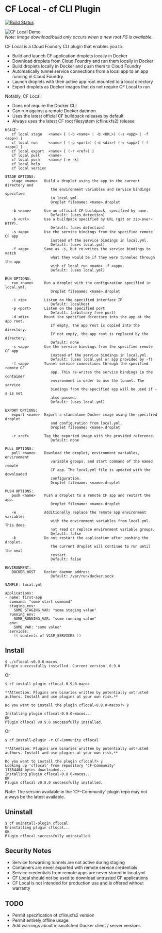 # CF Local - cf CLI Plugin

[![Build Status](https://travis-ci.org/sclevine/cflocal.svg?branch=master)](https://travis-ci.org/sclevine/cflocal)

![CF Local Demo](https://raw.githubusercontent.com/sclevine/cflocal/master/assets/cflocal-demo.gif) \
*Note: Image download/build only occurs when a new root FS is available.*

CF Local is a Cloud Foundry CLI plugin that enables you to:

* Build and launch CF application droplets locally in Docker
* Download droplets from Cloud Foundry and run them locally in Docker
* Build droplets locally in Docker and push them to Cloud Foundry
* Automatically tunnel service connections from a local app to an app running in Cloud Foundry
* Launch droplets with their active app root mounted to a local directory
* Export droplets as Docker images that do not require CF Local to run

Notably, CF Local:

* Does not require the Docker CLI
* Can run against a remote Docker daemon
* Uses the latest official CF buildpack releases by default
* Always uses the latest CF root filesystem (cflinuxfs2) release

```
USAGE:
   cf local stage   <name> [ (-b <name> | -b <URL>) (-s <app> | -f <app>) ]
   cf local run     <name> [ (-p <port>) (-d <dir>) (-s <app>) (-f <app>) ]
   cf local export  <name> [ (-r <ref>) ]
   cf local pull    <name>
   cf local push    <name> [-e -k]
   cf local help
   cf local version

STAGE OPTIONS:
   stage <name>   Build a droplet using the app in the current directory and
                     the environment variables and service bindings specified
                     in local.yml.
                     Droplet filename: <name>.droplet

   -b <name>      Use an official CF buildpack, specified by name.
                     Default: (uses detection)
   -b <url>       Use a buildpack specified by URL (git or zip-over-HTTP).
                     Default: (uses detection)
   -s <app>       Use the service bindings from the specified remote CF app
                     instead of the service bindings in local.yml.
                     Default: (uses local.yml)
   -f <app>       Same as -s, but re-writes the service bindings to match
                     what they would be if they were tunneled through the app
                     with cf local run <name> -f <app>.
                     Default: (uses local.yml)

RUN OPTIONS:
   run <name>     Run a droplet with the configuration specified in local.yml.
                     Droplet filename: <name>.droplet

   -i <ip>        Listen on the specified interface IP
                     Default: localhost
   -p <port>      Listen on the specified port
                     Default: (arbitrary free port)
   -d <dir>       Mount the specified directory into the app at the app root.
                     If empty, the app root is copied into the directory.
                     If not empty, the app root is replaced by the directory.
                     Default: none
   -s <app>       Use the service bindings from the specified remote CF app
                     instead of the service bindings in local.yml.
                     Default: (uses local.yml or app provided by -f)
   -f <app>       Tunnel service connections through the specified remote CF
                     app. This re-writes the service bindings in the container
                     environment in order to use the tunnel. The service
                     bindings from the specified app will be used if -s is not
                     also passed.
                     Default: (uses local.yml)

EXPORT OPTIONS:
   export <name>  Export a standalone Docker image using the specified droplet
                     and configuration from local.yml.
                     Droplet filename: <name>.droplet

   -r <ref>       Tag the exported image with the provided reference.
                     Default: none

PULL OPTIONS:
   pull <name>    Download the droplet, environment variables, environment
                     variable groups, and start command of the named remote
                     CF app. The local.yml file is updated with the downloaded
                     configuration.
                     Droplet filename: <name>.droplet

PUSH OPTIONS:
   push <name>    Push a droplet to a remote CF app and restart the app.
                     Droplet filename: <name>.droplet

   -e             Additionally replace the remote app environment variables
                     with the environment variables from local.yml. This does
                     not read or replace environment variable groups.
                     Default: false
   -k             Do not restart the application after pushing the droplet.
                     The current droplet will continue to run until the next
                     restart.
                     Default: false

ENVIRONMENT:
   DOCKER_HOST    Docker daemon address
                     Default: /var/run/docker.sock

SAMPLE: local.yml

applications:
- name: first-app
  command: "some start command"
  staging_env:
    SOME_STAGING_VAR: "some staging value"
  running_env:
    SOME_RUNNING_VAR: "some running value"
  env:
    SOME_VAR: "some value"
  services:
    (( contents of VCAP_SERVICES ))
```

## Install

```
$ ./cflocal-v0.9.0-macos
Plugin successfully installed. Current version: 0.9.0
```
Or
```
$ cf install-plugin cflocal-0.9.0-macos

**Attention: Plugins are binaries written by potentially untrusted authors. Install and use plugins at your own risk.**

Do you want to install the plugin cflocal-0.9.0-macos?> y

Installing plugin cflocal-0.9.0-macos...
OK
Plugin cflocal v0.9.0 successfully installed.
```
Or
```
$ cf install-plugin -r CF-Community cflocal

**Attention: Plugins are binaries written by potentially untrusted authors. Install and use plugins at your own risk.**

Do you want to install the plugin cflocal?> y
Looking up 'cflocal' from repository 'CF-Community'
11354404 bytes downloaded...
Installing plugin cflocal-0.8.0-macos...
OK
Plugin cflocal v0.8.0 successfully installed.
```
Note: The version available in the 'CF-Community` plugin repo may not always be the latest available.
## Uninstall

```
$ cf uninstall-plugin cflocal
Uninstalling plugin cflocal...
OK
Plugin cflocal successfully uninstalled.
```

## Security Notes

* Service forwarding tunnels are not active during staging
* Containers are never exported with remote service credentials
* Service credentials from remote apps are never stored in local.yml
* CF Local should not be used to download untrusted CF applications
* CF Local is not intended for production use and is offered without warranty

## TODO

* Permit specification of cflinuxfs2 version
* Permit entirely offline usage
* Add warnings about mismatched Docker client / server versions